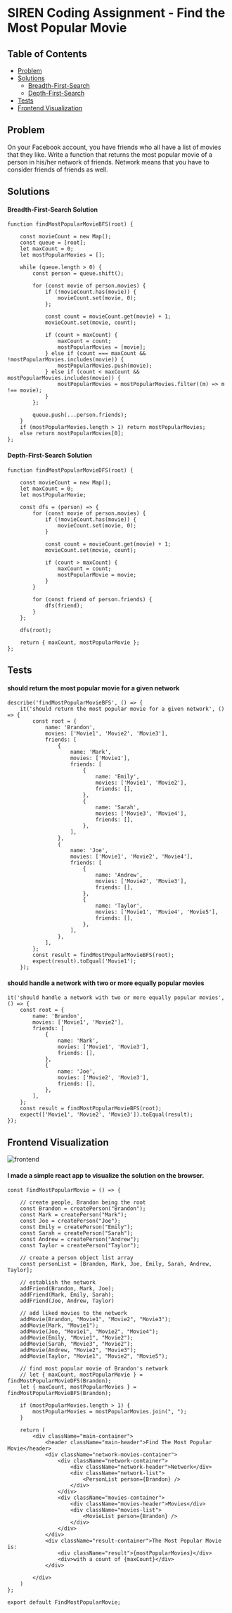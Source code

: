 # SIREN Coding Assignment - Find the Most Popular Movie

## Table of Contents
* [Problem](#problem)
* [Solutions](#solutions)
  * [Breadth-First-Search](#breadth-first-search-solution)
  * [Depth-First-Search](#depth-first-search-solution)
* [Tests](#tests)
* [Frontend Visualization](#frontend)

## Problem

On your Facebook account, you have friends who all have a list of movies that they like. Write a function that returns the most popular movie of a person in his/her network of friends. Network means that you have to consider friends of friends as well.


## Solutions

#### Breadth-First-Search Solution
    
    function findMostPopularMovieBFS(root) {
    
        const movieCount = new Map();
        const queue = [root];
        let maxCount = 0;
        let mostPopularMovies = [];
    
        while (queue.length > 0) {
            const person = queue.shift();
    
            for (const movie of person.movies) {
                if (!movieCount.has(movie)) {
                    movieCount.set(movie, 0);
                };
    
                const count = movieCount.get(movie) + 1;
                movieCount.set(movie, count);
    
                if (count > maxCount) {
                    maxCount = count;
                    mostPopularMovies = [movie];
                } else if (count === maxCount && !mostPopularMovies.includes(movie)) {
                    mostPopularMovies.push(movie);
                } else if (count < maxCount && mostPopularMovies.includes(movie)) {
                    mostPopularMovies = mostPopularMovies.filter((m) => m !== movie);
                }
            };
    
            queue.push(...person.friends);
        }
        if (mostPopularMovies.length > 1) return mostPopularMovies;
        else return mostPopularMovies[0];
    };

#### Depth-First-Search Solution

    function findMostPopularMovieDFS(root) {
    
        const movieCount = new Map();
        let maxCount = 0;
        let mostPopularMovie;
    
        const dfs = (person) => {
            for (const movie of person.movies) {
                if (!movieCount.has(movie)) {
                    movieCount.set(movie, 0);
                }
    
                const count = movieCount.get(movie) + 1;
                movieCount.set(movie, count);
    
                if (count > maxCount) {
                    maxCount = count;
                    mostPopularMovie = movie;
                }
            }
    
            for (const friend of person.friends) {
                dfs(friend);
            }
        };
    
        dfs(root);
    
        return { maxCount, mostPopularMovie };
    };

## Tests

#### should return the most popular movie for a given network

    describe('findMostPopularMovieBFS', () => {
        it('should return the most popular movie for a given network', () => {
            const root = {
                name: 'Brandon',
                movies: ['Movie1', 'Movie2', 'Movie3'],
                friends: [
                    {
                        name: 'Mark',
                        movies: ['Movie1'],
                        friends: [
                            {
                                name: 'Emily',
                                movies: ['Movie1', 'Movie2'],
                                friends: [],
                            },
                            {
                                name: 'Sarah',
                                movies: ['Movie3', 'Movie4'],
                                friends: [],
                            },
                        ],
                    },
                    {
                        name: 'Joe',
                        movies: ['Movie1', 'Movie2', 'Movie4'],
                        friends: [
                            {
                                name: 'Andrew',
                                movies: ['Movie2', 'Movie3'],
                                friends: [],
                            },
                            {
                                name: 'Taylor',
                                movies: ['Movie1', 'Movie4', 'Movie5'],
                                friends: [],
                            },
                        ],
                    },
                ],
            };
            const result = findMostPopularMovieBFS(root);
            expect(result).toEqual('Movie1');
        });

#### should handle a network with two or more equally popular movies

    it('should handle a network with two or more equally popular movies', () => {
        const root = {
            name: 'Brandon',
            movies: ['Movie1', 'Movie2'],
            friends: [
                {
                    name: 'Mark',
                    movies: ['Movie1', 'Movie3'],
                    friends: [],
                },
                {
                    name: 'Joe',
                    movies: ['Movie2', 'Movie3'],
                    friends: [],
                },
            ],
        };
        const result = findMostPopularMovieBFS(root);
        expect(['Movie1', 'Movie2', 'Movie3']).toEqual(result);
    });

## Frontend Visualization

![frontend](/siren_assignment/public/SIREN_frontend.png)

#### I made a simple react app to visualize the solution on the browser. 


    const FindMostPopularMovie = () => {

        // create people, Brandon being the root
        const Brandon = createPerson("Brandon");
        const Mark = createPerson("Mark");
        const Joe = createPerson("Joe");
        const Emily = createPerson("Emily");
        const Sarah = createPerson("Sarah");
        const Andrew = createPerson("Andrew");
        const Taylor = createPerson("Taylor");

        // create a person object list array
        const personList = [Brandon, Mark, Joe, Emily, Sarah, Andrew, Taylor];

        // establish the network
        addFriend(Brandon, Mark, Joe);
        addFriend(Mark, Emily, Sarah);
        addFriend(Joe, Andrew, Taylor)

        // add liked movies to the network
        addMovie(Brandon, "Movie1", "Movie2", "Movie3");
        addMovie(Mark, "Movie1");
        addMovie(Joe, "Movie1", "Movie2", "Movie4");
        addMovie(Emily, "Movie1", "Movie2");
        addMovie(Sarah, "Movie3", "Movie2");
        addMovie(Andrew, "Movie2", "Movie3");
        addMovie(Taylor, "Movie1", "Movie2", "Movie5");

        // find most popular movie of Brandon's network
        // let { maxCount, mostPopularMovie } = findMostPopularMovieDFS(Brandon);
        let { maxCount, mostPopularMovies } = findMostPopularMovieBFS(Brandon);

        if (mostPopularMovies.length > 1) {
            mostPopularMovies = mostPopularMovies.join(", ");
        }

        return (
            <div className="main-container">
                <header className="main-header">Find The Most Popular Movie</header>
                <div className="network-movies-container">
                    <div className="network-container">
                        <div className="network-header">Network</div>
                        <div className="network-list">
                            <PersonList person={Brandon} />
                        </div>
                    </div>
                    <div className="movies-container">
                        <div className="movies-header">Movies</div>
                        <div className="movies-list">
                            <MovieList person={Brandon} />
                        </div>
                    </div>
                </div>
                <div className="result-container">The Most Popular Movie is:
                    <div className="result">{mostPopularMovies}</div>
                    <div>with a count of {maxCount}</div>
                </div>

            </div>
        )
    };

    export default FindMostPopularMovie;


